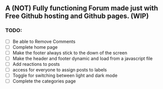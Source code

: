 ## A (NOT) Fully functioning Forum made just with Free Github hosting and Github pages. (WIP)

### TODO:
- [ ] Be able to Remove Comments
- [ ] Complete home page
- [ ] Make the footer always stick to the down of the screen
- [ ] Make the header and footer dynamic and load from a javascript file
- [ ] Add reactions to posts
- [ ] access for everyone to assign posts to labels
- [ ] Toggle for switching between light and dark mode
- [ ] Complete the categories page